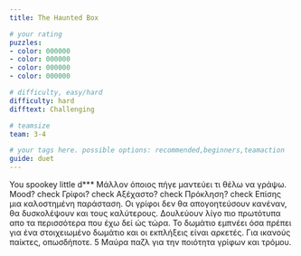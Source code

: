 ```yaml
---
title: The Haunted Box

# your rating
puzzles:
- color: 000000
- color: 000000
- color: 000000
- color: 000000

# difficulty, easy/hard
difficulty: hard
difftext: Challenging

# teamsize
team: 3-4

# your tags here. possible options: recommended,beginners,teamaction
guide: duet
---
```


You spookey little d*** Μάλλον όποιος πήγε μαντεύει τι θέλω να γράψω. Mood? check Γρίφοι? check Αξέχαστο? check Πρόκληση? check Επίσης μια καλοστημένη παράσταση. Οι γρίφοι δεν θα απογοητεύσουν κανέναν,
θα δυσκολέψουν και τους καλύτερους. Δουλεύουν λίγο πιο πρωτότυπα απο τα περισσότερα που έχω δεί ώς τώρα. Το δωμάτιο εμπνέει όσα πρέπει για ένα στοιχειωμένο δωμάτιο και οι εκπλήξεις είναι αρκετές.
Για ικανούς παίκτες, οπωσδήποτε. 5 Μαύρα παζλ για την ποιότητα γρίφων και τρόμου.